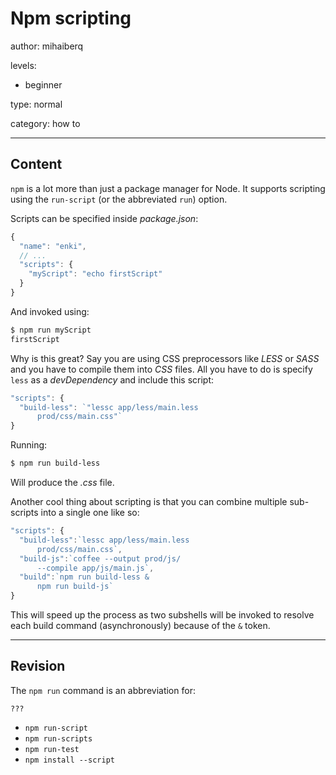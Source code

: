 # Npm scripting
author: mihaiberq

levels:

  - beginner

type: normal

category: how to

---
## Content

`npm` is a lot more than just a package manager for Node. It supports scripting using the `run-script` (or the abbreviated `run`) option.

Scripts can be specified inside *package.json*:
```javascript
{
  "name": "enki",
  // ...
  "scripts": {
    "myScript": "echo firstScript"
  }
}
```
And invoked using:
```bash
$ npm run myScript
firstScript
```
Why is this great? Say you are using CSS preprocessors like *LESS* or *SASS* and you have to compile them into *CSS* files. All you have to do is specify `less` as a *devDependency* and include this script:
```javascript
"scripts": {
  "build-less": `"lessc app/less/main.less
      prod/css/main.css"`
}
```
Running:
```bash
$ npm run build-less
```
Will produce the *.css* file.

Another cool thing about scripting is that you can combine multiple sub-scripts into a single one like so:
```javascript
"scripts": {
  "build-less":`lessc app/less/main.less
      prod/css/main.css`,
  "build-js":`coffee --output prod/js/
      --compile app/js/main.js`,
  "build":`npm run build-less &
      npm run build-js`
}
```
This will speed up the process as two subshells will be invoked to resolve each build command (asynchronously) because of the `&` token.

---
## Revision

The `npm run` command is an abbreviation for:
```
???
```
* `npm run-script`
* `npm run-scripts`
* `npm run-test`
* `npm install --script`
